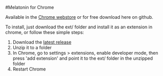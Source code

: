 #Melatonin for Chrome

Available in the [Chrome webstore](https://chrome.google.com/webstore/detail/melatonin/ijificlhclhfomkcamagbdpaodfjeokl) or for free download here on github.

To install, just download the ext/ folder and install it as an extension in chrome, or follow these simple steps:
  1. Download the [latest release](https://github.com/giraj/melatonin/archive/v0.2.5.zip)
  2. Unzip it to a folder
  3. In Chrome, go to settings > extensions, enable developer mode, then press 'add extension' and point it to the ext/ folder in the unzipped folder
  4. Restart Chrome
